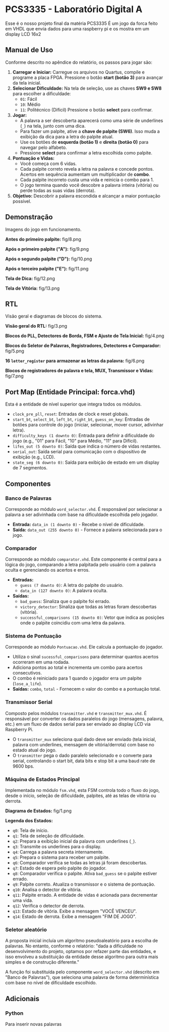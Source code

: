 # PCS3335 - Laboratório Digital A

Esse é o nosso projeto final da matéria PCS3335
É um jogo da forca feito em VHDL que envia dados para uma raspberry pi e os mostra em um display LCD 16x2

## Manual de Uso

Conforme descrito no apêndice do relatório, os passos para jogar são:

1.  **Carregar e Iniciar:** Carregue os arquivos no Quartus, compile e programe a placa FPGA. Pressione o botão **start (botão 3)** para avançar da tela inicial.
2.  **Selecionar Dificuldade:** Na tela de seleção, use as chaves **SW9 e SW8** para escolher a dificuldade:
    *   `01`: Fácil
    *   `10`: Médio
    *   `11`: Politécnico (Difícil)
    Pressione o botão **select** para confirmar.
3.  **Jogar:**
    *   A palavra a ser descoberta aparecerá como uma série de underlines (`_`) na tela, junto com uma dica.
    *   Para fazer um palpite, ative a **chave de palpite (SW6)**. Isso muda a exibição da dica para a letra do palpite atual.
    *   Use os botões de **esquerda (botão 1)** e **direita (botão 0)** para navegar pelo alfabeto.
    *   Pressione **select** para confirmar a letra escolhida como palpite.
4.  **Pontuação e Vidas:**
    *   Você começa com 6 vidas.
    *   Cada palpite correto revela a letra na palavra e concede pontos. Acertos em sequência aumentam um multiplicador de **combo**.
    *   Cada palpite incorreto custa uma vida e reinicia o combo para 1.
    *   O jogo termina quando você descobre a palavra inteira (vitória) ou perde todas as suas vidas (derrota).
5.  **Objetivo:** Descobrir a palavra escondida e alcançar a maior pontuação possível.

## Demonstração

Imagens do jogo em funcionamento.

**Antes do primeiro palpite:**
fig/8.png

**Após o primeiro palpite ("A"):**
fig/9.png

**Após o segundo palpite ("D"):**
fig/10.png

**Após o terceiro palpite ("E"):**
fig/11.png

**Tela de Dica:**
fig/12.png

**Tela de Vitória:**
fig/13.png

## RTL

Visão geral e diagramas de blocos do sistema.

**Visão geral do RTL:**
fig/3.png

**Blocos do PLL, Detectores de Borda, FSM e Ajuste de Tela Inicial:**
fig/4.png

**Blocos do Seletor de Palavras, Registradores, Detectores e Comparador:**
fig/5.png

**16 `letter_register` para armazenar as letras da palavra:**
fig/6.png

**Blocos de registradores de palavra e tela, MUX, Transmissor e Vidas:**
fig/7.png

## Port Map (Entidade Principal: forca.vhd)

Esta é a entidade de nível superior que integra todos os módulos.

*   `clock_pre_pll`, `reset`: Entradas de clock e reset globais.
*   `start_bt`, `select_bt`, `left_bt`, `right_bt`, `guess_on_key`: Entradas de botões para controle do jogo (iniciar, selecionar, mover cursor, adivinhar letra).
*   `difficulty_keys (1 downto 0)`: Entrada para definir a dificuldade do jogo (e.g., "01" para Fácil, "10" para Médio, "11" para Difícil).
*   `lifes_out (5 downto 0)`: Saída que indica o número de vidas restantes.
*   `serial_out`: Saída serial para comunicação com o dispositivo de exibição (e.g., LCD).
*   `state_seg (6 downto 0)`: Saída para exibição de estado em um display de 7 segmentos.

## Componentes

### Banco de Palavras

Corresponde ao módulo `word_selector.vhd`. É responsável por selecionar a palavra a ser adivinhada com base na dificuldade escolhida pelo jogador.

*   **Entrada:** `data_in (1 downto 0)` - Recebe o nível de dificuldade.
*   **Saída:** `data_out (255 downto 0)` - Fornece a palavra selecionada para o jogo.

### Comparador

Corresponde ao módulo `comparator.vhd`. Este componente é central para a lógica do jogo, comparando a letra palpitada pelo usuário com a palavra oculta e gerenciando os acertos e erros.

*   **Entradas:**
    *   `guess (7 downto 0)`: A letra do palpite do usuário.
    *   `data_in (127 downto 0)`: A palavra oculta.
*   **Saídas:**
    *   `bad_guess`: Sinaliza que o palpite foi errado.
    *   `victory_detector`: Sinaliza que todas as letras foram descobertas (vitória).
    *   `successful_comparisons (15 downto 0)`: Vetor que indica as posições onde o palpite coincidiu com uma letra da palavra.

### Sistema de Pontuação

Corresponde ao módulo `Pontuacao.vhd`. Ele calcula a pontuação do jogador.

*   Utiliza o sinal `sucessful_comparisons` para determinar quantos acertos ocorreram em uma rodada.
*   Adiciona pontos ao total e incrementa um combo para acertos consecutivos.
*   O combo é reiniciado para 1 quando o jogador erra um palpite (`lose_a_life`).
*   **Saídas:** `combo`, `total` - Fornecem o valor do combo e a pontuação total.

### Transmissor Serial

Composto pelos módulos `transmitter.vhd` e `transmitter_mux.vhd`. É responsável por converter os dados paralelos do jogo (mensagens, palavra, etc.) em um fluxo de dados serial para ser enviado ao display LCD via Raspberry Pi.

*   O `transmitter_mux` seleciona qual dado deve ser enviado (tela inicial, palavra com underlines, mensagem de vitória/derrota) com base no estado atual do jogo.
*   O `transmitter` pega o dado paralelo selecionado e o converte para serial, controlando o start bit, data bits e stop bit a uma baud rate de 9600 bps.

### Máquina de Estados Principal

Implementada no módulo `fsm.vhd`, esta FSM controla todo o fluxo do jogo, desde o início, seleção de dificuldade, palpites, até as telas de vitória ou derrota.

**Diagrama de Estados:**
fig/1.png

**Legenda dos Estados:**
*   `q0`: Tela de início.
*   `q1`: Tela de seleção de dificuldade.
*   `q2`: Prepara a exibição inicial da palavra com underlines (`_`).
*   `q3`: Transmite os underlines para o display.
*   `q4`: Carrega a palavra secreta internamente.
*   `q5`: Prepara o sistema para receber um palpite.
*   `q6`: Comparador verifica se todas as letras já foram descobertas.
*   `q7`: Estado de espera pelo palpite do jogador.
*   `q8`: Comparador verifica o palpite. Ativa `bad_guess` se o palpite estiver errado.
*   `q9`: Palpite correto. Atualiza o transmissor e o sistema de pontuação.
*   `q10`: Analisa o detector de vitória.
*   `q11`: Palpite errado. A entidade de vidas é acionada para decrementar uma vida.
*   `q12`: Verifica o detector de derrota.
*   `q13`: Estado de vitória. Exibe a mensagem "VOCÊ VENCEU".
*   `q14`: Estado de derrota. Exibe a mensagem "FIM DE JOGO".

### Seletor aleatório

A proposta inicial incluía um algoritmo pseudoaleatório para a escolha de palavras. No entanto, conforme o relatório: "dada a dificuldade no desenvolvimento do projeto, optamos por refazer parte das entidades, e isso envolveu a substituição da entidade desse algoritmo para outra mais simples e de construção diferente."

A função foi substituída pelo componente `word_selector.vhd` (descrito em "Banco de Palavras"), que seleciona uma palavra de forma determinística com base no nível de dificuldade escolhido.

## Adicionais

### Python

Para inserir novas palavras
